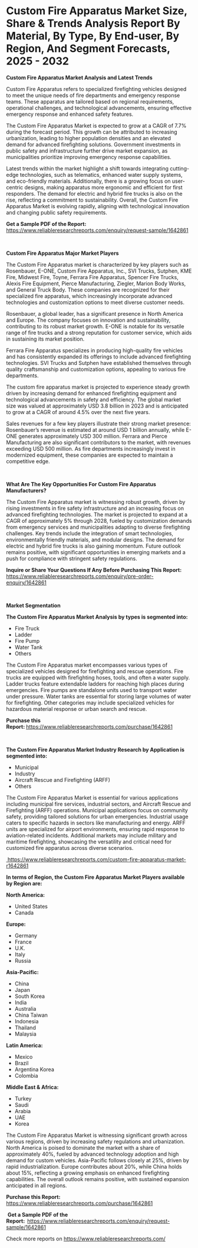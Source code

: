 <p><h1>Custom Fire Apparatus Market Size, Share & Trends Analysis Report By Material, By Type, By End-user, By Region, And Segment Forecasts, 2025 - 2032</h1></p><p><strong>Custom Fire Apparatus Market Analysis and Latest Trends</strong></p>
<p><p>Custom Fire Apparatus refers to specialized firefighting vehicles designed to meet the unique needs of fire departments and emergency response teams. These apparatus are tailored based on regional requirements, operational challenges, and technological advancements, ensuring effective emergency response and enhanced safety features.</p><p>The Custom Fire Apparatus Market is expected to grow at a CAGR of 7.7% during the forecast period. This growth can be attributed to increasing urbanization, leading to higher population densities and an elevated demand for advanced firefighting solutions. Government investments in public safety and infrastructure further drive market expansion, as municipalities prioritize improving emergency response capabilities.</p><p>Latest trends within the market highlight a shift towards integrating cutting-edge technologies, such as telematics, enhanced water supply systems, and eco-friendly materials. Additionally, there is a growing focus on user-centric designs, making apparatus more ergonomic and efficient for first responders. The demand for electric and hybrid fire trucks is also on the rise, reflecting a commitment to sustainability. Overall, the Custom Fire Apparatus Market is evolving rapidly, aligning with technological innovation and changing public safety requirements.</p></p>
<p><strong>Get a Sample PDF of the Report:&nbsp;</strong> <a href="https://www.reliableresearchreports.com/enquiry/request-sample/1642861?utm_campaign=2480&utm_medium=2&utm_source=Github&utm_content=ia&utm_term=19022025&utm_id=custom-fire-apparatus">https://www.reliableresearchreports.com/enquiry/request-sample/1642861</a></p>
<p>&nbsp;</p>
<p><strong>Custom Fire Apparatus Major Market Players</strong></p>
<p><p>The Custom Fire Apparatus market is characterized by key players such as Rosenbauer, E-ONE, Custom Fire Apparatus, Inc., SVI Trucks, Sutphen, KME Fire, Midwest Fire, Toyne, Ferrara Fire Apparatus, Spencer Fire Trucks, Alexis Fire Equipment, Pierce Manufacturing, Ziegler, Marion Body Works, and General Truck Body. These companies are recognized for their specialized fire apparatus, which increasingly incorporate advanced technologies and customization options to meet diverse customer needs.</p><p>Rosenbauer, a global leader, has a significant presence in North America and Europe. The company focuses on innovation and sustainability, contributing to its robust market growth. E-ONE is notable for its versatile range of fire trucks and a strong reputation for customer service, which aids in sustaining its market position. </p><p>Ferrara Fire Apparatus specializes in producing high-quality fire vehicles and has consistently expanded its offerings to include advanced firefighting technologies. SVI Trucks and Sutphen have established themselves through quality craftsmanship and customization options, appealing to various fire departments.</p><p>The custom fire apparatus market is projected to experience steady growth driven by increasing demand for enhanced firefighting equipment and technological advancements in safety and efficiency. The global market size was valued at approximately USD 3.8 billion in 2023 and is anticipated to grow at a CAGR of around 4.5% over the next five years.</p><p>Sales revenues for a few key players illustrate their strong market presence: Rosenbauer’s revenue is estimated at around USD 1 billion annually, while E-ONE generates approximately USD 300 million. Ferrara and Pierce Manufacturing are also significant contributors to the market, with revenues exceeding USD 500 million. As fire departments increasingly invest in modernized equipment, these companies are expected to maintain a competitive edge.</p></p>
<p>&nbsp;</p>
<p><strong>What Are The Key Opportunities For Custom Fire Apparatus Manufacturers?</strong></p>
<p><p>The Custom Fire Apparatus market is witnessing robust growth, driven by rising investments in fire safety infrastructure and an increasing focus on advanced firefighting technologies. The market is projected to expand at a CAGR of approximately 5% through 2028, fueled by customization demands from emergency services and municipalities adapting to diverse firefighting challenges. Key trends include the integration of smart technologies, environmentally friendly materials, and modular designs. The demand for electric and hybrid fire trucks is also gaining momentum. Future outlook remains positive, with significant opportunities in emerging markets and a push for compliance with stringent safety regulations.</p></p>
<p><strong>Inquire or Share Your Questions If Any Before Purchasing This Report:</strong> <a href="https://www.reliableresearchreports.com/enquiry/pre-order-enquiry/1642861?utm_campaign=2480&utm_medium=2&utm_source=Github&utm_content=ia&utm_term=19022025&utm_id=custom-fire-apparatus">https://www.reliableresearchreports.com/enquiry/pre-order-enquiry/1642861</a></p>
<p>&nbsp;</p>
<p><strong>Market Segmentation</strong></p>
<p><strong>The Custom Fire Apparatus Market Analysis by types is segmented into:</strong></p>
<p><ul><li>Fire Truck</li><li>Ladder</li><li>Fire Pump</li><li>Water Tank</li><li>Others</li></ul></p>
<p><p>The Custom Fire Apparatus market encompasses various types of specialized vehicles designed for firefighting and rescue operations. Fire trucks are equipped with firefighting hoses, tools, and often a water supply. Ladder trucks feature extendable ladders for reaching high places during emergencies. Fire pumps are standalone units used to transport water under pressure. Water tanks are essential for storing large volumes of water for firefighting. Other categories may include specialized vehicles for hazardous material response or urban search and rescue.</p></p>
<p><strong>Purchase this Report:&nbsp;</strong><a href="https://www.reliableresearchreports.com/purchase/1642861?utm_campaign=2480&utm_medium=2&utm_source=Github&utm_content=ia&utm_term=19022025&utm_id=custom-fire-apparatus">https://www.reliableresearchreports.com/purchase/1642861</a></p>
<p>&nbsp;</p>
<p><strong>The Custom Fire Apparatus Market Industry Research by Application is segmented into:</strong></p>
<p><ul><li>Municipal</li><li>Industry</li><li>Aircraft Rescue and Firefighting (ARFF)</li><li>Others</li></ul></p>
<p><p>The Custom Fire Apparatus Market is essential for various applications including municipal fire services, industrial sectors, and Aircraft Rescue and Firefighting (ARFF) operations. Municipal applications focus on community safety, providing tailored solutions for urban emergencies. Industrial usage caters to specific hazards in sectors like manufacturing and energy. ARFF units are specialized for airport environments, ensuring rapid response to aviation-related incidents. Additional markets may include military and maritime firefighting, showcasing the versatility and critical need for customized fire apparatus across diverse scenarios.</p></p>
<p><a href="https://www.reliableresearchreports.com/custom-fire-apparatus-market-r1642861?utm_campaign=2480&utm_medium=2&utm_source=Github&utm_content=ia&utm_term=19022025&utm_id=custom-fire-apparatus">&nbsp;https://www.reliableresearchreports.com/custom-fire-apparatus-market-r1642861</a></p>
<p><strong>In terms of Region, the Custom Fire Apparatus Market Players available by Region are:</strong></p>
<p>
    <p> <strong> North America: </strong>
        <ul>
            <li>United States</li>
            <li>Canada</li>
        </ul>
        </p> 
    <p> <strong> Europe: </strong>
        <ul>
            <li>Germany</li>
            <li>France</li>
            <li>U.K.</li>
            <li>Italy</li>
            <li>Russia</li>
        </ul>
        </p> 
    <p> <strong> Asia-Pacific: </strong>
        <ul>
            <li>China</li>
            <li>Japan</li>
            <li>South Korea</li>
            <li>India</li>
            <li>Australia</li>
            <li>China Taiwan</li>
            <li>Indonesia</li>
            <li>Thailand</li>
            <li>Malaysia</li>
        </ul>
        </p> 
    <p> <strong> Latin America: </strong>
        <ul>
            <li>Mexico</li>
            <li>Brazil</li>
            <li>Argentina Korea</li>
            <li>Colombia</li>
        </ul>
        </p> 
    <p> <strong> Middle East & Africa: </strong>
        <ul>
            <li>Turkey</li>
            <li>Saudi</li>
            <li>Arabia</li>
            <li>UAE</li>
            <li>Korea</li>
        </ul>
    </p>
    </p>
<p><p>The Custom Fire Apparatus Market is witnessing significant growth across various regions, driven by increasing safety regulations and urbanization. North America is poised to dominate the market with a share of approximately 40%, fueled by advanced technology adoption and high demand for custom vehicles. Asia-Pacific follows closely at 25%, driven by rapid industrialization. Europe contributes about 20%, while China holds about 15%, reflecting a growing emphasis on enhanced firefighting capabilities. The overall outlook remains positive, with sustained expansion anticipated in all regions.</p></p>
<p><strong>Purchase this Report: </strong><a href="https://www.reliableresearchreports.com/purchase/1642861?utm_campaign=2480&utm_medium=2&utm_source=Github&utm_content=ia&utm_term=19022025&utm_id=custom-fire-apparatus">https://www.reliableresearchreports.com/purchase/1642861</a></p>
<p>&nbsp;<strong>Get a Sample PDF of the Report:&nbsp;&nbsp;</strong><a href="https://www.reliableresearchreports.com/enquiry/request-sample/1642861?utm_campaign=2480&utm_medium=2&utm_source=Github&utm_content=ia&utm_term=19022025&utm_id=custom-fire-apparatus">https://www.reliableresearchreports.com/enquiry/request-sample/1642861</a></p>
<p><strong></strong></p>
<p>Check more reports on <a href="https://www.reliableresearchreports.com/?utm_campaign=2480&utm_medium=2&utm_source=Github&utm_content=ia&utm_term=19022025&utm_id=custom-fire-apparatus">https://www.reliableresearchreports.com/</a></p>